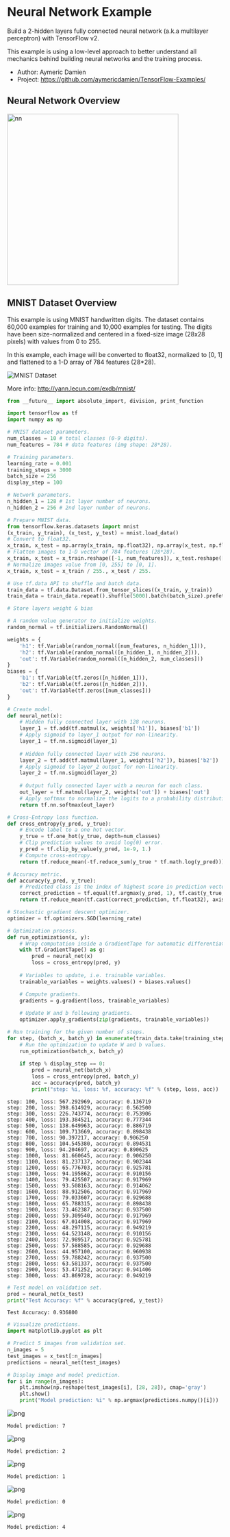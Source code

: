 # Neural Network Example

Build a 2-hidden layers fully connected neural network (a.k.a multilayer perceptron) with TensorFlow v2.

This example is using a low-level approach to better understand all mechanics behind building neural networks and the training process.

- Author: Aymeric Damien
- Project: https://github.com/aymericdamien/TensorFlow-Examples/

## Neural Network Overview

<img src="http://cs231n.github.io/assets/nn1/neural_net2.jpeg" alt="nn" style="width: 400px;"/>

## MNIST Dataset Overview

This example is using MNIST handwritten digits. The dataset contains 60,000 examples for training and 10,000 examples for testing. The digits have been size-normalized and centered in a fixed-size image (28x28 pixels) with values from 0 to 255. 

In this example, each image will be converted to float32, normalized to [0, 1] and flattened to a 1-D array of 784 features (28*28).

![MNIST Dataset](http://neuralnetworksanddeeplearning.com/images/mnist_100_digits.png)

More info: http://yann.lecun.com/exdb/mnist/


```python
from __future__ import absolute_import, division, print_function

import tensorflow as tf
import numpy as np
```


```python
# MNIST dataset parameters.
num_classes = 10 # total classes (0-9 digits).
num_features = 784 # data features (img shape: 28*28).

# Training parameters.
learning_rate = 0.001
training_steps = 3000
batch_size = 256
display_step = 100

# Network parameters.
n_hidden_1 = 128 # 1st layer number of neurons.
n_hidden_2 = 256 # 2nd layer number of neurons.
```


```python
# Prepare MNIST data.
from tensorflow.keras.datasets import mnist
(x_train, y_train), (x_test, y_test) = mnist.load_data()
# Convert to float32.
x_train, x_test = np.array(x_train, np.float32), np.array(x_test, np.float32)
# Flatten images to 1-D vector of 784 features (28*28).
x_train, x_test = x_train.reshape([-1, num_features]), x_test.reshape([-1, num_features])
# Normalize images value from [0, 255] to [0, 1].
x_train, x_test = x_train / 255., x_test / 255.
```


```python
# Use tf.data API to shuffle and batch data.
train_data = tf.data.Dataset.from_tensor_slices((x_train, y_train))
train_data = train_data.repeat().shuffle(5000).batch(batch_size).prefetch(1)
```


```python
# Store layers weight & bias

# A random value generator to initialize weights.
random_normal = tf.initializers.RandomNormal()

weights = {
    'h1': tf.Variable(random_normal([num_features, n_hidden_1])),
    'h2': tf.Variable(random_normal([n_hidden_1, n_hidden_2])),
    'out': tf.Variable(random_normal([n_hidden_2, num_classes]))
}
biases = {
    'b1': tf.Variable(tf.zeros([n_hidden_1])),
    'b2': tf.Variable(tf.zeros([n_hidden_2])),
    'out': tf.Variable(tf.zeros([num_classes]))
}
```


```python
# Create model.
def neural_net(x):
    # Hidden fully connected layer with 128 neurons.
    layer_1 = tf.add(tf.matmul(x, weights['h1']), biases['b1'])
    # Apply sigmoid to layer_1 output for non-linearity.
    layer_1 = tf.nn.sigmoid(layer_1)
    
    # Hidden fully connected layer with 256 neurons.
    layer_2 = tf.add(tf.matmul(layer_1, weights['h2']), biases['b2'])
    # Apply sigmoid to layer_2 output for non-linearity.
    layer_2 = tf.nn.sigmoid(layer_2)
    
    # Output fully connected layer with a neuron for each class.
    out_layer = tf.matmul(layer_2, weights['out']) + biases['out']
    # Apply softmax to normalize the logits to a probability distribution.
    return tf.nn.softmax(out_layer)
```


```python
# Cross-Entropy loss function.
def cross_entropy(y_pred, y_true):
    # Encode label to a one hot vector.
    y_true = tf.one_hot(y_true, depth=num_classes)
    # Clip prediction values to avoid log(0) error.
    y_pred = tf.clip_by_value(y_pred, 1e-9, 1.)
    # Compute cross-entropy.
    return tf.reduce_mean(-tf.reduce_sum(y_true * tf.math.log(y_pred)))

# Accuracy metric.
def accuracy(y_pred, y_true):
    # Predicted class is the index of highest score in prediction vector (i.e. argmax).
    correct_prediction = tf.equal(tf.argmax(y_pred, 1), tf.cast(y_true, tf.int64))
    return tf.reduce_mean(tf.cast(correct_prediction, tf.float32), axis=-1)

# Stochastic gradient descent optimizer.
optimizer = tf.optimizers.SGD(learning_rate)
```


```python
# Optimization process. 
def run_optimization(x, y):
    # Wrap computation inside a GradientTape for automatic differentiation.
    with tf.GradientTape() as g:
        pred = neural_net(x)
        loss = cross_entropy(pred, y)
        
    # Variables to update, i.e. trainable variables.
    trainable_variables = weights.values() + biases.values()

    # Compute gradients.
    gradients = g.gradient(loss, trainable_variables)
    
    # Update W and b following gradients.
    optimizer.apply_gradients(zip(gradients, trainable_variables))
```


```python
# Run training for the given number of steps.
for step, (batch_x, batch_y) in enumerate(train_data.take(training_steps), 1):
    # Run the optimization to update W and b values.
    run_optimization(batch_x, batch_y)
    
    if step % display_step == 0:
        pred = neural_net(batch_x)
        loss = cross_entropy(pred, batch_y)
        acc = accuracy(pred, batch_y)
        print("step: %i, loss: %f, accuracy: %f" % (step, loss, acc))
```

    step: 100, loss: 567.292969, accuracy: 0.136719
    step: 200, loss: 398.614929, accuracy: 0.562500
    step: 300, loss: 226.743774, accuracy: 0.753906
    step: 400, loss: 193.384521, accuracy: 0.777344
    step: 500, loss: 138.649963, accuracy: 0.886719
    step: 600, loss: 109.713669, accuracy: 0.898438
    step: 700, loss: 90.397217, accuracy: 0.906250
    step: 800, loss: 104.545380, accuracy: 0.894531
    step: 900, loss: 94.204697, accuracy: 0.890625
    step: 1000, loss: 81.660645, accuracy: 0.906250
    step: 1100, loss: 81.237137, accuracy: 0.902344
    step: 1200, loss: 65.776703, accuracy: 0.925781
    step: 1300, loss: 94.195862, accuracy: 0.910156
    step: 1400, loss: 79.425507, accuracy: 0.917969
    step: 1500, loss: 93.508163, accuracy: 0.914062
    step: 1600, loss: 88.912506, accuracy: 0.917969
    step: 1700, loss: 79.033607, accuracy: 0.929688
    step: 1800, loss: 65.788315, accuracy: 0.898438
    step: 1900, loss: 73.462387, accuracy: 0.937500
    step: 2000, loss: 59.309540, accuracy: 0.917969
    step: 2100, loss: 67.014008, accuracy: 0.917969
    step: 2200, loss: 48.297115, accuracy: 0.949219
    step: 2300, loss: 64.523148, accuracy: 0.910156
    step: 2400, loss: 72.989517, accuracy: 0.925781
    step: 2500, loss: 57.588585, accuracy: 0.929688
    step: 2600, loss: 44.957100, accuracy: 0.960938
    step: 2700, loss: 59.788242, accuracy: 0.937500
    step: 2800, loss: 63.581337, accuracy: 0.937500
    step: 2900, loss: 53.471252, accuracy: 0.941406
    step: 3000, loss: 43.869728, accuracy: 0.949219



```python
# Test model on validation set.
pred = neural_net(x_test)
print("Test Accuracy: %f" % accuracy(pred, y_test))
```

    Test Accuracy: 0.936800



```python
# Visualize predictions.
import matplotlib.pyplot as plt
```


```python
# Predict 5 images from validation set.
n_images = 5
test_images = x_test[:n_images]
predictions = neural_net(test_images)

# Display image and model prediction.
for i in range(n_images):
    plt.imshow(np.reshape(test_images[i], [28, 28]), cmap='gray')
    plt.show()
    print("Model prediction: %i" % np.argmax(predictions.numpy()[i]))
```


![png](neural_network_raw_files/neural_network_raw_13_0.png)


    Model prediction: 7



![png](neural_network_raw_files/neural_network_raw_13_2.png)


    Model prediction: 2



![png](neural_network_raw_files/neural_network_raw_13_4.png)


    Model prediction: 1



![png](neural_network_raw_files/neural_network_raw_13_6.png)


    Model prediction: 0



![png](neural_network_raw_files/neural_network_raw_13_8.png)


    Model prediction: 4

